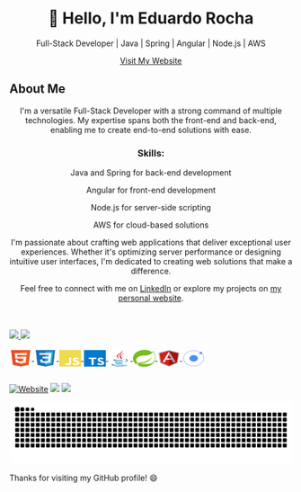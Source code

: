<div align="center">
  <h1>👋 Hello, I'm Eduardo Rocha</h1>
  <p>Full-Stack Developer | Java | Spring | Angular | Node.js | AWS</p>
  <a href="https://rochaeduardo.com.br/" target="_blank">Visit My Website</a>
</div>

## About Me

<p align="center">
  I'm a versatile Full-Stack Developer with a strong command of multiple technologies. My expertise spans both the front-end and back-end, enabling me to create end-to-end solutions with ease.
</p>

<div align="center">
  <h3>Skills:</h3>
  <p>Java and Spring for back-end development</p>
  <p>Angular for front-end development</p>
  <p>Node.js for server-side scripting</p>
  <p>AWS for cloud-based solutions</p>
</div>

<p align="center">
  I'm passionate about crafting web applications that deliver exceptional user experiences. Whether it's optimizing server performance or designing intuitive user interfaces, I'm dedicated to creating web solutions that make a difference.
</p>

<p align="center">
  Feel free to connect with me on <a href="https://www.linkedin.com/in/eduardojrrocha/" target="_blank">LinkedIn</a> or explore my projects on <a href="https://rochaeduardo.com.br/" target="_blank">my personal website</a>.
</p>
<br><br>


<div>
   <a href="https://www.linkedin.com/in/eduardojrrocha/">
      <img height="180em" src="https://github-readme-stats.vercel.app/api?username=rochaeduardo&show_icons=true&theme=tokyonight&include_all_commits=true&count_private=true"/>
      <img height="180em" src="https://github-readme-stats.vercel.app/api/top-langs/?username=rochaeduardo&layout=compact&langs_count=7&theme=tokyonight"/>
</div>
<div style="display: inline_block"><br>
<img align="center" alt="rocha-HTML" height="30" width="40" src="https://raw.githubusercontent.com/devicons/devicon/master/icons/html5/html5-original.svg">
<img align="center" alt="rocha-CSS" height="30" width="40" src="https://raw.githubusercontent.com/devicons/devicon/master/icons/css3/css3-original.svg">
<img align="center" alt="rocha-Js" height="30" width="40" src="https://raw.githubusercontent.com/devicons/devicon/master/icons/javascript/javascript-plain.svg">
<img align="center" alt="rocha-Ts" height="30" width="40" src="https://raw.githubusercontent.com/devicons/devicon/master/icons/typescript/typescript-plain.svg">
<img align="center" alt="rocha-Java" height="30" width="40" src="https://raw.githubusercontent.com/devicons/devicon/master/icons/java/java-original.svg">
<img align="center" alt="rocha-Spring" height="30" width="40" src="https://raw.githubusercontent.com/devicons/devicon/master/icons/spring/spring-original.svg">                     <img align="center" alt="rocha-Angular" height="30" width="40" src="https://raw.githubusercontent.com/devicons/devicon/master/icons/angularjs/angularjs-original.svg">
<img align="center" alt="rocha-IONIC" height="30" width="40" src="https://raw.githubusercontent.com/devicons/devicon/master/icons/ionic/ionic-original.svg">
</div>
   
##
<div> 
<a href="https://www.rochaeduardo.com.br/" target="_blank"><img alt="Website" src="https://img.shields.io/website?logoColor=green&style=for-the-badge&up_color=blue&up_message=Portf%C3%B3lio&url=https%3A%2F%2Frochaeduardo.com.br"/></a>
<a href = "mailto:contato@rochaeduardo.com.br"><img src="https://img.shields.io/badge/-Gmail-%23333?style=for-the-badge&logo=gmail&logoColor=white" target="_blank"></a>
<a href="https://www.linkedin.com/in/eduardojrrocha/" target="_blank"><img src="https://img.shields.io/badge/-LinkedIn-%230077B5?style=for-the-badge&logo=linkedin&logoColor=white" target="_blank"></a> 
</div>
   
![Snake animation](https://github.com/rochaeduardo/rochaeduardo/blob/output/github-contribution-grid-snake.svg)


Thanks for visiting my GitHub profile! 😄

